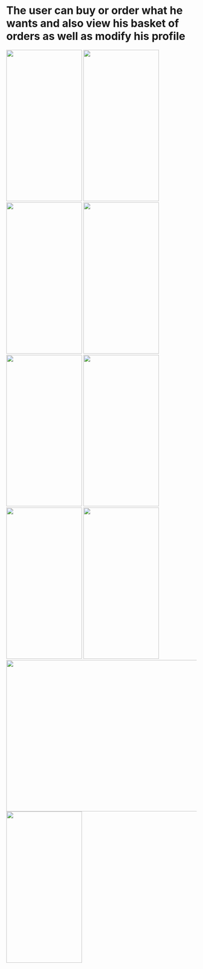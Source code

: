 # The user can buy or order what he wants and also view his basket of orders as well as modify his profile

<img src = "https://user-images.githubusercontent.com/53982895/136988492-2d9d1556-1299-40a4-ae2a-00f6aa867fb4.png" width = "200" height = "400"> <img src = "https://user-images.githubusercontent.com/53982895/136988515-b48c469a-6cee-4170-9c95-be440a6acdd8.png" width = "200" height = "400"> 
<img src = "https://user-images.githubusercontent.com/53982895/136988552-50371873-b949-45a4-8017-08eb2d476bdf.png" width = "200" height = "400"> <img src = "https://user-images.githubusercontent.com/53982895/136988573-5ddd9144-3263-415a-939c-e7a286754645.png" width = "200" height = "400">
<img src = "https://user-images.githubusercontent.com/53982895/136988587-5ab4d19a-f4ab-45d0-9f6e-8fa330d33d31.png" width = "200" height = "400"> <img src = "https://user-images.githubusercontent.com/53982895/136988608-99356cbd-f824-4c7e-b3d8-d1179f682306.png" width = "200" height = "400"> 
<img src = "https://user-images.githubusercontent.com/53982895/136988627-bc93546b-e8dd-48ba-b839-336d84c15627.png" width = "200" height = "400"> <img src = "https://user-images.githubusercontent.com/53982895/136988641-31e9ae43-7179-432b-b8bf-96f9a2a2f657.png" width = "200" height = "400">
<img src = "https://user-images.githubusercontent.com/53982895/136988178-5d6cbb44-fe26-4192-bf5c-f3fc30521022.png" width = "700" height = "400"> <img src = "https://user-images.githubusercontent.com/53982895/136988430-c7aff41e-20e4-4e6e-a156-67041d1c9b3b.png" width = "200" height = "400">
